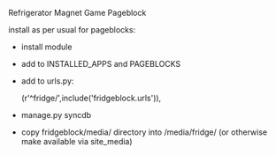 Refrigerator Magnet Game Pageblock

install as per usual for pageblocks:

* install module
* add to INSTALLED_APPS and PAGEBLOCKS
* add to urls.py:

    (r'^fridge/',include('fridgeblock.urls')),

* manage.py syncdb
* copy fridgeblock/media/ directory into /media/fridge/ (or otherwise
  make available via site_media)



